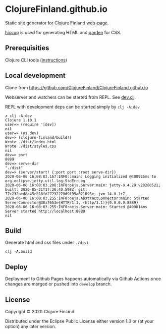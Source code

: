 # ClojureFinland.github.io

Static site generator for [Clojure Finland web-page](http://clojurefinland.github.io/).

[hiccup](https://github.com/weavejester/hiccup) is used for generating HTML and [garden](https://github.com/noprompt/garden) for CSS.

## Prerequisities

Clojure CLI tools ([instructions](https://clojure.org/guides/getting_started))

## Local development

Clone from https://github.com/ClojureFinland/ClojureFinland.github.io

Webserver and watchers can be started from REPL. See [dev.clj](./dev/dev.clj).

REPL with development deps can be started simply by `clj -A:dev`

``` shell
✗ clj -A:dev
Clojure 1.10.1
user=> (require '[dev])
nil
user=> (ns dev)
dev=> (clojure-finland/build!)
Wrote ./dist/index.html
Wrote ./dist/styles.css
nil
dev=> port
8889
dev=> serve-dir
"./dist"
dev=> (server/start! {:port port :root serve-dir})
2020-06-06 16:08:03.167:INFO::main: Logging initialized @408925ms to org.eclipse.jetty.util.log.StdErrLog
2020-06-06 16:08:03.208:INFO:oejs.Server:main: jetty-9.4.29.v20200521; built: 2020-05-21T17:20:40.598Z; git: 77c232aed8a45c818fd27232278d9f95a021095e; jvm 14.0.1+7
2020-06-06 16:08:03.255:INFO:oejs.AbstractConnector:main: Started ServerConnector@30a7653e{HTTP/1.1, (http/1.1)}{0.0.0.0:8889}
2020-06-06 16:08:03.255:INFO:oejs.Server:main: Started @409014ms
Server started http://localhost:8889
nil
```

## Build

Generate html and css files under `./dist`

`clj -A:build`

## Deploy

Deployment to Github Pages happens automatically via Github Actions once changes are merged or pushed into `develop` branch.

## License

Copyright © 2020 Clojure Finland

Distributed under the Eclipse Public License either version 1.0 or (at
your option) any later version.
